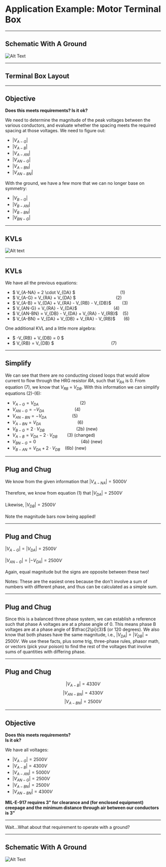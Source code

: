 
# Application Example: Motor Terminal Box

---

 ## Schematic With A Ground

![Alt Text](content/motor_terminal_schematic_ground.png)

---

## Terminal Box Layout

---

## Objective

**Does this meets requirements? Is it ok?**  
  
We need to determine the magnitude of the peak voltages between the various conductors, and evaluate whether the spacing meets the required spacing at those voltages.  We need to figure out:
- $|V_{A-G}|$
- $|V_{A-B}|$
- $|V_{A-AN}|$
- $|V_{AN-G}|$
- $|V_{A-BN}|$
- $|V_{AN-BN}|$  

With the ground, we have a few more that we can no longer base on symmetry:  
- $|V_{B-G}|$
- $|V_{B-AN}|$
- $|V_{B-BN}|$
- $|V_{BN-G}|$

---

## KVLs

![Alt text](content/motor_terminal_kvls_ground.png)


---

## KVLs
We have all the previous equations: 

- $ V_{A-NA} = 2 \cdot V_{DA} $ $~~~~~~~~~~~~~~~~~~~~~~~~~~~~~~~~~~~$ (1)
- $ V_{A-G} = V_{RA} + V_{DA} $ $~~~~~~~~~~~~~~~~~~~~~~~~~~~~~~~$ (2)
- $ V_{A-B} = V_{DA} + V_{RA} - V_{RB} - V_{DB}$ $~~~~~~~$ (3) 
- $ V_{AN-G} =  V_{RA} - V_{DA}$ $~~~~~~~~~~~~~~~~~~~~~~~~~~~~$ (4)
- $ V_{AN-BN} = V_{DB} - V_{DA} + V_{RA} - V_{RB}$ $~~$ (5)
- $ V_{A-BN} = V_{DA} + V_{DB} + V_{RA} - V_{RB}$ $~~~~~$ (6) 

One additional KVL and a little more algebra:   
- $ -V_{RB} + V_{DB} = 0 $ $~~~~~~~~~~~~~~~~~~~~~~~~~~~~~~~~~~~$ <!-- .element: style="color:orange"-->    
- $ V_{RB} = V_{DB} $ $~~~~~~~~~~~~~~~~~~~~~~~~~~~~~~~~~~~~~~~~~~~~~$ (7)  



---

## Simplify
  
We can see that there are no conducting closed loops that would allow current to flow through the HRG resistor $RA$, such that $V_{RA}$ is 0.  From equation (7), we know that $V_{RB}$ = $V_{DB}$.  With this information we can simplify equations (2)-(6):  
- $V_{A-G} = V_{DA}$ &nbsp;&nbsp;&nbsp;&nbsp;&nbsp;&nbsp;&nbsp;&nbsp;&nbsp;&nbsp;&nbsp;&nbsp;&nbsp;&nbsp;&nbsp;&nbsp;&nbsp;&nbsp;&nbsp;&nbsp;&nbsp;&nbsp;&nbsp;&nbsp;&nbsp;&nbsp;&nbsp;&nbsp;&nbsp;&nbsp;&nbsp;&nbsp; (2)    
- $V_{AN-G} = -V_{DA}$ &nbsp;&nbsp;&nbsp;&nbsp;&nbsp;&nbsp;&nbsp;&nbsp;&nbsp;&nbsp;&nbsp;&nbsp;&nbsp;&nbsp;&nbsp;&nbsp;&nbsp;&nbsp;&nbsp;&nbsp;&nbsp;&nbsp;&nbsp; (4)  
- $V_{AN-BN} = - V_{DA}$ &nbsp;&nbsp;&nbsp;&nbsp;&nbsp;&nbsp;&nbsp;&nbsp;&nbsp;&nbsp;&nbsp;&nbsp;&nbsp;&nbsp;&nbsp;&nbsp;&nbsp;&nbsp;&nbsp; (5)  
- $V_{A-BN} = V_{DA}$ &nbsp;&nbsp;&nbsp;&nbsp;&nbsp;&nbsp;&nbsp;&nbsp;&nbsp;&nbsp;&nbsp;&nbsp;&nbsp;&nbsp;&nbsp;&nbsp;&nbsp;&nbsp;&nbsp;&nbsp;&nbsp;&nbsp;&nbsp;&nbsp;&nbsp;&nbsp;&nbsp;&nbsp; (6)  
- $V_{B-G} = 2 \cdot V_{DB}$ &nbsp;&nbsp;&nbsp;&nbsp;&nbsp;&nbsp;&nbsp;&nbsp;&nbsp;&nbsp;&nbsp;&nbsp;&nbsp;&nbsp;&nbsp;&nbsp;&nbsp;&nbsp;&nbsp;&nbsp;&nbsp;&nbsp;&nbsp;&nbsp; (2b) (new)   
- $V_{A-B} = V_{DA} - 2 \cdot V_{DB}$ &nbsp;&nbsp;&nbsp;&nbsp;&nbsp;&nbsp; (3) (changed) 
- $V_{BN-G} = 0$ &nbsp;&nbsp;&nbsp;&nbsp;&nbsp;&nbsp;&nbsp;&nbsp;&nbsp;&nbsp;&nbsp;&nbsp;&nbsp;&nbsp;&nbsp;&nbsp;&nbsp;&nbsp;&nbsp;&nbsp;&nbsp;&nbsp;&nbsp;&nbsp;&nbsp;&nbsp;&nbsp;&nbsp;&nbsp;&nbsp;&nbsp;&nbsp;&nbsp;&nbsp;&nbsp; (4b)  (new)  
- $V_{B-AN} = V_{DA} + 2 \cdot V_{DB}$ &nbsp;&nbsp; (6b)  (new)

---

## Plug and Chug

We know from the given information that $|V_{A-NA}| = 5000V$  
&nbsp;  
Therefore, we know from equation (1) that $|V_{DA}| = 2500V$  
&nbsp;  
Likewise, $|V_{DB}| = 2500V$  
&nbsp;  
Note the magnitude bars now being applied!

---

## Plug and Chug

$|V_{A-G}| = |V_{DA}| = 2500V$  
&nbsp;  
$|V_{AN-G}| = |-V_{DA}| = 2500V$   
&nbsp;  
Again, equal magnitude but the signs are opposite between these two!

Notes: These are the easiest ones because the don't involve a sum of numbers with different phase, and thus can be calculated as a simple sum.

---

## Plug and Chug

Since this is a balanced three phase system, we can establish a reference such that phase A voltages are at a phase angle of 0.  This means phase B voltages are at a phase angle of $\tfrac{2\pi}{3}$ (or 120 degrees). We also know that both phases have the same magnitude, i.e., $|V_{DA}|=|V_{DB}|=2500V$.  We use these facts, plus some trig, three-phase rules, phasor math, or vectors (pick your poison) to find the rest of the voltages that involve sums of quantities with differing phase.

---

## Plug and Chug

$$|V_{A-B}| = 4330V$$
$$|V_{AN-BN}|=4330V$$
$$|V_{A-BN}|=2500V$$  

---

## Objective

**Does this meets requirements?**  
**Is it ok?**  
  
We have all voltages:
- $|V_{A-G}| = 2500V$
- $|V_{A-B}| = 4300V$
- $|V_{A-AN}| = 5000V$
- $|V_{AN-G}| = 2500V$
- $|V_{A-BN}| = 2500V$
- $|V_{AN-BN}| = 4300V$

**MIL-E-917 requires 3" for clearance and (for enclosed equipment) creepage and the minimum distance through air between our conductors is 3"**  

---

Wait...What about that requirement to operate with a ground?

---

## Schematic With A Ground

![Alt Text](content/motor_terminal_schematic_ground.png)
